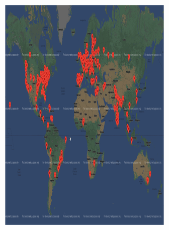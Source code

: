 <div align="left">
  <img src="https://github.com/Dylan-Kline/Python-To-AI-Journey/blob/main/Python-and-Numpy-Basics/GeoData-Visualization-Project/MapOfData.png" height="700" width="1200"/>
</div>
